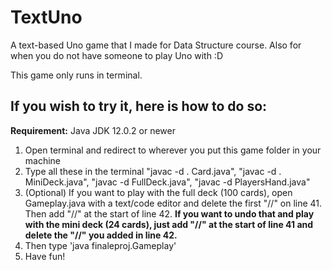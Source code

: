 # TextUno
A text-based Uno game that I made for Data Structure course.
Also for when you do not have someone to play Uno with :D

This game only runs in terminal.

## If you wish to try it, here is how to do so:
__Requirement:__ Java JDK 12.0.2 or newer 
1) Open terminal and redirect to wherever you put this game folder in your machine
2) Type all these in the terminal "javac -d . Card.java", "javac -d . MiniDeck.java", "javac -d FullDeck.java", "javac -d PlayersHand.java"
3) (Optional) If you want to play with the full deck (100 cards), open Gameplay.java with a text/code editor and delete the first "//" on line 41. Then add "//" at the start of line 42. __If you want to undo that and play with the mini deck (24 cards), just add "//" at the start of line 41 and delete the "//" you added in line 42.__
4) Then type 'java finaleproj.Gameplay'
5) Have fun!
